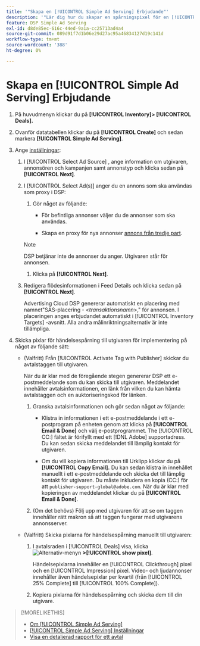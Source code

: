 ```yaml
---
title: '"Skapa en [!UICONTROL Simple Ad Serving] Erbjudande"'
description: '"Lär dig hur du skapar en spårningspixel för en [!UICONTROL Simple Ad Serving] affär."'
feature: DSP Simple Ad Serving
exl-id: d8de85ec-616c-44ed-9a1a-cc25713ad4a4
source-git-commit: 089d91f7d1b06e29d27ac95a46834127d19c141d
workflow-type: tm+mt
source-wordcount: '388'
ht-degree: 0%

---
```


# Skapa en [!UICONTROL Simple Ad Serving] Erbjudande

1. På huvudmenyn klickar du på **[!UICONTROL Inventory]> [!UICONTROL Deals].**

1. Ovanför datatabellen klickar du på **[!UICONTROL Create]** och sedan markera **[!UICONTROL Simple Ad Serving]**.

1. Ange [inställningar](simple-deal-settings.md):

   1. I [!UICONTROL Select Ad Source] , ange information om utgivaren, annonsören och kampanjen samt annonstyp och klicka sedan på **[!UICONTROL Next]**.

   1. I [!UICONTROL Select Ad(s)] anger du en annons som ska användas som proxy i DSP:

      1. Gör något av följande:

         * För befintliga annonser väljer du de annonser som ska användas.

         * Skapa en proxy för nya annonser [annons från tredje part](/help/dsp/campaign-management/ads/ad-create-multiple.md).
      >[!NOTE]
      > DSP betjänar inte de annonser du anger. Utgivaren står för annonsen.

      1. Klicka på **[!UICONTROL Next]**.
   1. Redigera flödesinformationen i Feed Details och klicka sedan på **[!UICONTROL Next]**.

      Advertising Cloud DSP genererar automatiskt en placering med namnet&quot;SAS-placering - &lt;*transaktionsnamn*>,&quot; för annonsen. I placeringen anges erbjudandet automatiskt i [!UICONTROL Inventory Targets] -avsnitt. Alla andra målinriktningsalternativ är inte tillämpliga.



1. Skicka pixlar för händelsespårning till utgivaren för implementering på något av följande sätt:

   * (Valfritt) Från [!UICONTROL Activate Tag with Publisher] skickar du avtalstaggen till utgivaren.

      När du är klar med de föregående stegen genererar DSP ett e-postmeddelande som du kan skicka till utgivaren. Meddelandet innehåller avtalsinformationen, en länk från vilken du kan hämta avtalstaggen och en auktoriseringskod för länken.

      1. Granska avtalsinformationen och gör sedan något av följande:

         * Klistra in informationen i ett e-postmeddelande i ett e-postprogram på enheten genom att klicka på **[!UICONTROL Email & Done]** och välj e-postprogrammet. The [!UICONTROL CC:] fältet är förifyllt med ett [!DNL Adobe] supportadress. Du kan sedan skicka meddelandet till lämplig kontakt för utgivaren.

         * Om du vill kopiera informationen till Urklipp klickar du på **[!UICONTROL Copy Email].** Du kan sedan klistra in innehållet manuellt i ett e-postmeddelande och skicka det till lämplig kontakt för utgivaren. Du måste inkludera en kopia (CC:) för att `publisher-support-global@adobe.com`. När du är klar med kopieringen av meddelandet klickar du på **[!UICONTROL Email & Done]**.
      1. (Om det behövs) Följ upp med utgivaren för att se om taggen innehåller rätt makron så att taggen fungerar med utgivarens annonsserver.
   * (Valfritt) Skicka pixlarna för händelsespårning manuellt till utgivaren:

      1. I avtalsraden i [!UICONTROL Deals] visa, klicka ![Alternativ-menyn](/help/dsp/assets/options-menu.png) **>[!UICONTROL show pixel]**.

         Händelsepixlarna innehåller en [!UICONTROL Clickthrough] pixel och en [!UICONTROL Impression] pixel. Video- och ljudannonser innehåller även händelsepixlar per kvartil (från [!UICONTROL 25% Complete] till [!UICONTROL 100% Complete]).

      1. Kopiera pixlarna för händelsespårning och skicka dem till din utgivare.



>[!MORELIKETHIS]
>
>* [Om [!UICONTROL Simple Ad Serving]](simple-deal-about.md)
>* [[!UICONTROL Simple Ad Serving] Inställningar](simple-deal-settings.md)
>* [Visa en detaljerad rapport för ett avtal](/help/dsp/inventory/deal-view-report.md)


<!-- add back when reimplemented:
>* [View Event-Tracking Pixels for a [!UICONTROL Simple Ad Serving] Deal](simple-deal-show-pixels.md)
-->
